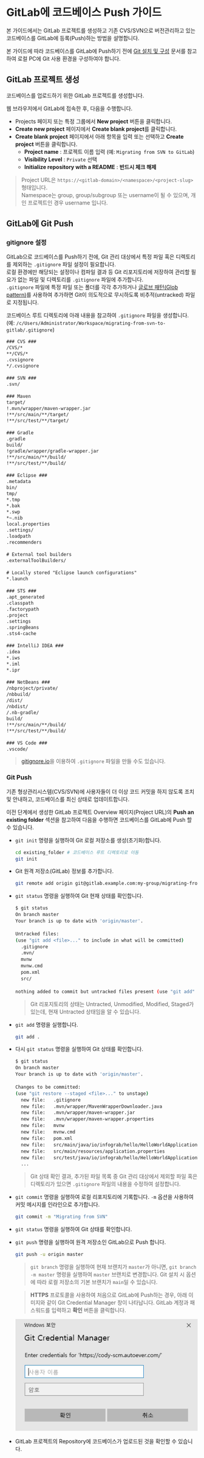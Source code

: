 # GitLab에 코드베이스 Push 가이드

본 가이드에서는 GitLab 프로젝트를 생성하고 기존 CVS/SVN으로 버전관리하고 있는 코드베이스를 GitLab에 등록(Push)하는 방법을 설명합니다.

본 가이드에 따라 코드베이스를 GitLab에 Push하기 전에 [Git 설치 및 구성](01_Setup_Git.md) 문서를 참고하여 로컬 PC에 Git 사용 환경을 구성하여야 합니다.

## GitLab 프로젝트 생성

코드베이스를 업로드하기 위한 GitLab 프로젝트를 생성합니다.

웹 브라우저에서 GitLab에 접속한 후, 다음을 수행합니다.

* Projects 페이지 또는 특정 그룹에서 **New project** 버튼을 클릭합니다.
* **Create new project** 페이지에서 **Create blank project**를 클릭합니다.
* **Create blank project** 페이지에서 아래 항목을 입력 또는 선택하고 **Create project** 버튼을 클릭합니다.
  * **Project name** : 프로젝트 이름 입력 (예: `Migrating from SVN to GitLab`)
  * **Visibility Level** : `Private` 선택
  * **Initialize repository with a README** : **반드시 체크 해제**

> Project URL은 `https://<gitlab-domain>/<namespace>/<project-slug>` 형태입니다.  
> Namespace는 group, group/subgroup 또는 username이 될 수 있으며, 개인 프로젝트인 경우 username 입니다.

## GitLab에 Git Push

### gitignore 설정

GitLab으로 코드베이스를 Push하기 전에, Git 관리 대상에서 특정 파일 혹은 디렉토리를 제외하는 `.gitignore` 파일 설정이 필요합니다.  
로컬 환경에만 해당되는 설정이나 컴파일 결과 등 Git 리포지토리에 저장하여 관리할 필요가 없는 파일 및 디렉토리를 `.gitignore` 파일에 추가합니다.  
`.gitignore` 파일에 특정 파일 또는 폴더를 각각 추가하거나 [글로브 패턴(Glob pattern)](https://ko.wikipedia.org/wiki/%EA%B8%80%EB%A1%9C%EB%B8%8C_(%ED%94%84%EB%A1%9C%EA%B7%B8%EB%9E%98%EB%B0%8D))를 사용하여 추가하면 Git이 의도적으로 무시하도록 비추적(untracked) 파일로 지정됩니다.

코드베이스 루트 디렉토리에 아래 내용을 참고하여 `.gitignore` 파일을 생성합니다.  
(예: `/c/Users/Administrator/Workspace/migrating-from-svn-to-gitlab/.gitignore`)

```
### CVS ###
/CVS/*
**/CVS/*
.cvsignore
*/.cvsignore

### SVN ###
.svn/

### Maven
target/
!.mvn/wrapper/maven-wrapper.jar
!**/src/main/**/target/
!**/src/test/**/target/

### Gradle
.gradle
build/
!gradle/wrapper/gradle-wrapper.jar
!**/src/main/**/build/
!**/src/test/**/build/

### Eclipse ###
.metadata
bin/
tmp/
*.tmp
*.bak
*.swp
*~.nib
local.properties
.settings/
.loadpath
.recommenders

# External tool builders
.externalToolBuilders/

# Locally stored "Eclipse launch configurations"
*.launch

### STS ###
.apt_generated
.classpath
.factorypath
.project
.settings
.springBeans
.sts4-cache

### IntelliJ IDEA ###
.idea
*.iws
*.iml
*.ipr

### NetBeans ###
/nbproject/private/
/nbbuild/
/dist/
/nbdist/
/.nb-gradle/
build/
!**/src/main/**/build/
!**/src/test/**/build/

### VS Code ###
.vscode/
```

> [gitignore.io](https://www.toptal.com/developers/gitignore)을 이용하여 `.gitignore` 파일을 만들 수도 있습니다.

### Git Push

기존 형상관리시스템(CVS/SVN)에 사용자들이 더 이상 코드 커밋을 하지 않도록 조치 및 안내하고, 코드베이스를 최신 상태로 업데이트합니다.

이전 단계에서 생성한 GitLab 프로젝트 Overview 페이지(Project URL)의 **Push an existing folder** 섹션을 참고하여 다음을 수행하면 코드베이스를 GitLab에 Push 할 수 있습니다.

* `git init` 명령을 실행하여 Git 로컬 저장소를 생성(초기화)합니다.

  ```bash
  cd existing_folder # 코드베이스 루트 디렉토리로 이동
  git init
  ```

* Git 원격 저장소(GitLab) 정보를 추가합니다.

  ```bash
  git remote add origin git@gitlab.example.com:my-group/migrating-from-svn-to-gitlab.git
  ```

* `git status` 명령을 실행하여 Git 현재 상태를 확인합니다.

  ```bash
  $ git status
  On branch master
  Your branch is up to date with 'origin/master'.
  
  Untracked files:
  (use "git add <file>..." to include in what will be committed)
    .gitignore
    .mvn/
    mvnw
    mvnw.cmd
    pom.xml
    src/
  
  nothing added to commit but untracked files present (use "git add" to track)
  ```

  > Git 리포지토리의 상태는 Untracted, Unmodified, Modified, Staged가 있는데, 현재 Untracted 상태임을 알 수 있습니다.

* `git add` 명령을 실행합니다.

  ```bash
  git add .
  ```

* 다시 `git status` 명령을 실행하여 Git 상태를 확인합니다.

  ```bash
  $ git status
  On branch master
  Your branch is up to date with 'origin/master'.
  
  Changes to be committed:
  (use "git restore --staged <file>..." to unstage)
    new file:   .gitignore
    new file:   .mvn/wrapper/MavenWrapperDownloader.java
    new file:   .mvn/wrapper/maven-wrapper.jar
    new file:   .mvn/wrapper/maven-wrapper.properties
    new file:   mvnw
    new file:   mvnw.cmd
    new file:   pom.xml
    new file:   src/main/java/io/infograb/hello/HelloWorldApplication.java
    new file:   src/main/resources/application.properties
    new file:   src/test/java/io/infograb/hello/HelloWorldApplicationTests.java
    ...
  ```

  > Git 상태 확인 결과, 추가된 파일 목록 중 Git 관리 대상에서 제외할 파일 혹은 디렉토리가 있으면 `.gitignore` 파일의 내용을 수정하여 설정합니다.

* `git commit` 명령을 실행하여 로컬 리포지토리에 기록합니다. `-m` 옵션을 사용하여 커밋 메시지를 인라인으로 추가합니다.

  ```bash
  git commit -m "Migrating from SVN"
  ```

* `git status` 명령을 실행하여 Git 상태를 확인합니다.
* `git push` 명령을 실행하여 원격 저장소인 GitLab으로 Push 합니다.

  ```bash
  git push -u origin master
  ```

  > `git branch` 명령을 실행하여 현재 브랜치가 `master`가 아니면, `git branch -m master` 명령을 실행하여 `master` 브랜치로 변경합니다. Git 설치 시 옵션에 따라 로컬 저장소의 기본 브랜치가 `main`일 수 있습니다.

  > **HTTPS** 프로토콜을 사용하여 처음으로 GitLab에 Push하는 경우, 아래 이미지와 같이 Git Credential Manager 창이 나타납니다. GitLab 계정과 패스워드를 입력하고 **확인** 버튼을 클릭합니다.

  ![Git Credential Manager](images/02/git-credential-manager.jpg "Git Credential Manager")

* GitLab 프로젝트의 Repository에 코드베이스가 업로드된 것을 확인할 수 있습니다.
